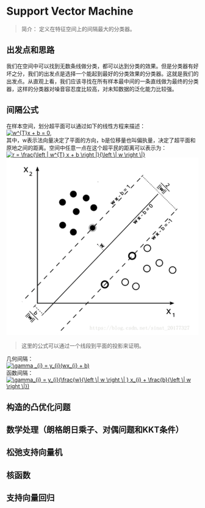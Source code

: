 # Support Vector Machine
>简介：
>定义在特征空间上的间隔最大的分类器。
## 出发点和思路
我们在空间中可以找到无数条线做分类，都可以达到分类的效果。但是分类器有好坏之分，我们的出发点是选择一个能起到最好的分类效果的分类器。这就是我们的出发点。从直观上看，我们应该寻找在所有样本最中间的一条直线做为最终的分类器，这样的分类器对噪音容忍度比较高，对未知数据的泛化能力比较强。  
## 间隔公式
在样本空间，划分超平面可以通过如下的线性方程来描述：  
<a href="https://www.codecogs.com/eqnedit.php?latex=w^{T}x&space;&plus;&space;b&space;=&space;0" target="_blank"><img src="https://latex.codecogs.com/gif.latex?w^{T}x&space;&plus;&space;b&space;=&space;0" title="w^{T}x + b = 0" /></a>,  
其中，w表示法向量决定了平面的方向，b是位移量也叫偏执量，决定了超平面和原地之间的距离。空间中任意一点在这个超平民的距离可以表示为：
<a href="https://www.codecogs.com/eqnedit.php?latex=r&space;=&space;\frac{\left&space;|&space;w^{T}&space;x&space;&plus;&space;b&space;\right&space;|}{\left&space;\|&space;w&space;\right&space;\|}" target="_blank"><img src="https://latex.codecogs.com/gif.latex?r&space;=&space;\frac{\left&space;|&space;w^{T}&space;x&space;&plus;&space;b&space;\right&space;|}{\left&space;\|&space;w&space;\right&space;\|}" title="r = \frac{\left | w^{T} x + b \right |}{\left \| w \right \|}" /></a>  
![SVM](https://github.com/liuyaqiao/Learning-Note/blob/master/svm.png)

>这里的公式可以通过一个线段到平面的投影来证明。




几何间隔：  
<a href="https://www.codecogs.com/eqnedit.php?latex=\gamma&space;_{i}&space;=&space;y_{i}(wx_{i}&space;&plus;&space;b)" target="_blank"><img src="https://latex.codecogs.com/gif.latex?\gamma&space;_{i}&space;=&space;y_{i}(wx_{i}&space;&plus;&space;b)" title="\gamma _{i} = y_{i}(wx_{i} + b)" /></a>  
函数间隔：  
<a href="https://www.codecogs.com/eqnedit.php?latex=\gamma_{i}&space;=&space;y_{i}(\frac{w}{\left&space;\|&space;w&space;\right&space;\|&space;}&space;x_{i}&space;&plus;&space;\frac{b}{\left&space;\|&space;w&space;\right&space;\|})" target="_blank"><img src="https://latex.codecogs.com/gif.latex?\gamma_{i}&space;=&space;y_{i}(\frac{w}{\left&space;\|&space;w&space;\right&space;\|&space;}&space;x_{i}&space;&plus;&space;\frac{b}{\left&space;\|&space;w&space;\right&space;\|})" title="\gamma_{i} = y_{i}(\frac{w}{\left \| w \right \| } x_{i} + \frac{b}{\left \| w \right \|})" /></a>  
## 构造的凸优化问题

## 数学处理（朗格朗日乘子、对偶问题和KKT条件）

## 松弛支持向量机

## 核函数

## 支持向量回归

## 



